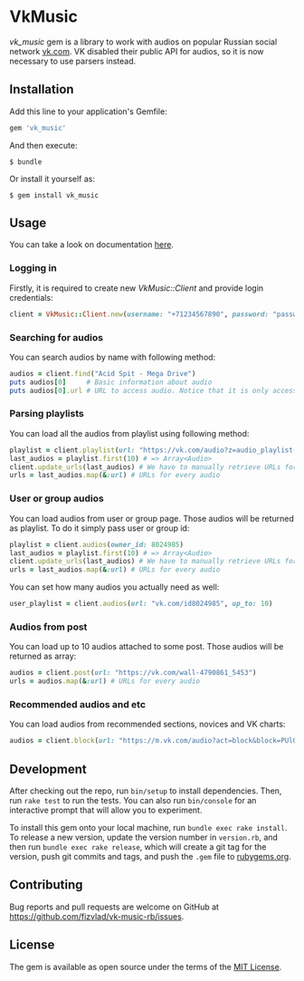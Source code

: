 # VkMusic

*vk_music* gem is a library to work with audios on popular Russian social network [vk.com](https://www.vk.com "vk.com"). VK disabled their public API for audios, so it is now necessary to use parsers instead.

## Installation

Add this line to your application's Gemfile:

```ruby
gem 'vk_music'
```

And then execute:

    $ bundle

Or install it yourself as:

    $ gem install vk_music

## Usage

You can take a look on documentation [here](https://www.rubydoc.info/gems/vk_music/).

### Logging in
Firstly, it is required to create new *VkMusic::Client* and provide login credentials:

```ruby
client = VkMusic::Client.new(username: "+71234567890", password: "password")
```

### Searching for audios
You can search audios by name with following method:

```ruby
audios = client.find("Acid Spit - Mega Drive")
puts audios[0]     # Basic information about audio
puts audios[0].url # URL to access audio. Notice that it is only accessible from your IP
```

### Parsing playlists
You can load all the audios from playlist using following method:

```ruby
playlist = client.playlist(url: "https://vk.com/audio?z=audio_playlist-37661843_1/0e420c32c8b69e6637")
last_audios = playlist.first(10) # => Array<Audio>
client.update_urls(last_audios) # We have to manually retrieve URLs for playlists
urls = last_audios.map(&:url) # URLs for every audio
```

### User or group audios
You can load audios from user or group page. Those audios will be returned as playlist. To do it simply pass user or group id:

```ruby
playlist = client.audios(owner_id: 8024985)
last_audios = playlist.first(10) # => Array<Audio>
client.update_urls(last_audios) # We have to manually retrieve URLs for playlists
urls = last_audios.map(&:url) # URLs for every audio
```
You can set how many audios you actually need as well:

```ruby
user_playlist = client.audios(url: "vk.com/id8024985", up_to: 10)
```

### Audios from post
You can load up to 10 audios attached to some post. Those audios will be returned as array:

```ruby
audios = client.post(url: "https://vk.com/wall-4790861_5453")
urls = audios.map(&:url) # URLs for every audio
```

### Recommended audios and etc
You can load audios from recommended sections, novices and VK charts:

```ruby
audios = client.block(url: "https://m.vk.com/audio?act=block&block=PUlQVA8GR0R3W0tMF2teRGpJUVQPGVpfdF1YRwMGXUpkXktMF2tYUWRHS0IXDlpKZFpcVA8FFg")
```


## Development

After checking out the repo, run `bin/setup` to install dependencies. Then, run `rake test` to run the tests. You can also run `bin/console` for an interactive prompt that will allow you to experiment.

To install this gem onto your local machine, run `bundle exec rake install`. To release a new version, update the version number in `version.rb`, and then run `bundle exec rake release`, which will create a git tag for the version, push git commits and tags, and push the `.gem` file to [rubygems.org](https://rubygems.org).

## Contributing

Bug reports and pull requests are welcome on GitHub at https://github.com/fizvlad/vk-music-rb/issues.

## License

The gem is available as open source under the terms of the [MIT License](https://opensource.org/licenses/MIT).
